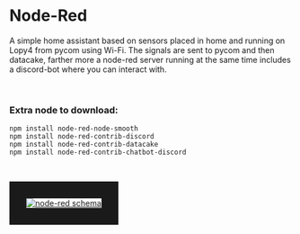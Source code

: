 # Node-Red

A simple home assistant based on sensors placed in home and running on Lopy4 from pycom using Wi-Fi.
The signals are sent to pycom and then datacake, farther more a node-red server running at the same time includes a discord-bot
where you can interact with.

<br>

### Extra node to download:

```posh
npm install node-red-node-smooth
npm install node-red-contrib-discord
npm install node-red-contrib-datacake
npm install node-red-contrib-chatbot-discord
```

<br>

<a href="https://ibb.co/HGPSyQh"><img src="https://i.ibb.co/0Y97L3s/node-red.png" alt="node-red schema" border="30"></a>
